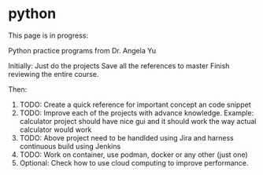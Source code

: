 # python

This page is in progress: 

Python practice programs from Dr. Angela Yu

Initially:
 Just do the projects
 Save all the references to master
 Finish reviewing the entire course.
 
 Then:
 1. TODO: Create a quick reference for important concept an code snippet
 2. TODO: Improve each of the projects with advance knowledge. Example: calculator project should have nice gui and it should work the way actual 
          calculator would work
 3. TODO: Above project need to be handlded using Jira and harness continuous build using Jenkins
 4. TODO: Work on container, use podman, docker or any other (just one)
 5. Optional: Check how to use cloud computing to improve performance.
